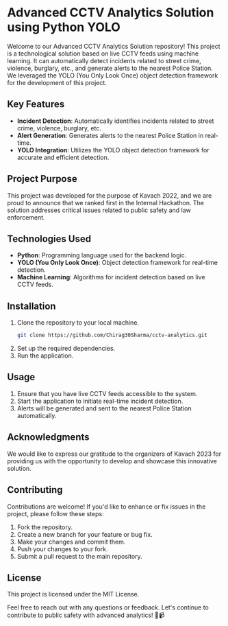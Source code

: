 # Advanced CCTV Analytics Solution using Python YOLO

Welcome to our Advanced CCTV Analytics Solution repository! This project is a technological solution based on live CCTV feeds using machine learning. It can automatically detect incidents related to street crime, violence, burglary, etc., and generate alerts to the nearest Police Station. We leveraged the YOLO (You Only Look Once) object detection framework for the development of this project.

## Key Features

- **Incident Detection**: Automatically identifies incidents related to street crime, violence, burglary, etc.
- **Alert Generation**: Generates alerts to the nearest Police Station in real-time.
- **YOLO Integration**: Utilizes the YOLO object detection framework for accurate and efficient detection.

## Project Purpose

This project was developed for the purpose of Kavach 2022, and we are proud to announce that we ranked first in the Internal Hackathon. The solution addresses critical issues related to public safety and law enforcement.

## Technologies Used

- **Python**: Programming language used for the backend logic.
- **YOLO (You Only Look Once)**: Object detection framework for real-time detection.
- **Machine Learning**: Algorithms for incident detection based on live CCTV feeds.

## Installation

1. Clone the repository to your local machine.
   ```bash
   git clone https://github.com/Chirag30Sharma/cctv-analytics.git
2. Set up the required dependencies.
3. Run the application.

## Usage

1. Ensure that you have live CCTV feeds accessible to the system.
2. Start the application to initiate real-time incident detection.
3. Alerts will be generated and sent to the nearest Police Station automatically.

## Acknowledgments

We would like to express our gratitude to the organizers of Kavach 2023 for providing us with the opportunity to develop and showcase this innovative solution.

## Contributing

Contributions are welcome! If you'd like to enhance or fix issues in the project, please follow these steps:

1. Fork the repository.
2. Create a new branch for your feature or bug fix.
3. Make your changes and commit them.
4. Push your changes to your fork.
5. Submit a pull request to the main repository.

## License

This project is licensed under the MIT License.

Feel free to reach out with any questions or feedback. Let's continue to contribute to public safety with advanced analytics! 🚨📹


